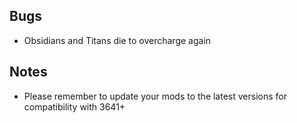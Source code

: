## Bugs

-   Obsidians and Titans die to overcharge again

## Notes

-   Please remember to update your mods to the latest versions for
    compatibility with 3641+